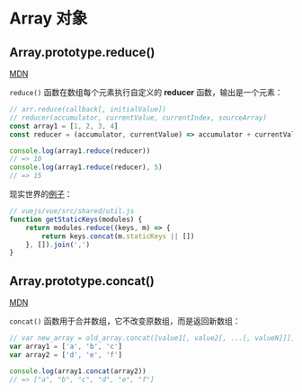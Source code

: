 # Array 对象

## Array.prototype.reduce()

[MDN](https://developer.mozilla.org/en-US/docs/Web/JavaScript/Reference/Global_Objects/Array/Reduce)

`reduce()` 函数在数组每个元素执行自定义的 **reducer** 函数，输出是一个元素：

```js
// arr.reduce(callback[, initialValue])
// reducer(accumulator, currentValue, currentIndex, sourceArray)
const array1 = [1, 2, 3, 4]
const reducer = (accumulator, currentValue) => accumulator + currentValue

console.log(array1.reduce(reducer))
// => 10
console.log(array1.reduce(reducer), 5)
// => 15
```

现实世界的[例子](https://github.com/vuejs/vue/blob/d780dd2e2adcf71f40c086055a659a9a2b4a8282/src/shared/util.js#L268)：

```js
// vuejs/vue/src/shared/util.js
function getStaticKeys(modules) {
    return modules.reduce((keys, m) => {
        return keys.concat(m.staticKeys || [])
    }, []).join(',')
}
```

## Array.prototype.concat()

[MDN](https://developer.mozilla.org/en-US/docs/Web/JavaScript/Reference/Global_Objects/Array/Concat)

`concat()` 函数用于合并数组，它不改变原数组，而是返回新数组：

```js
// var new_array = old_array.concat([value1[, value2[, ...[, valueN]]]])
var array1 = ['a', 'b', 'c']
var array2 = ['d', 'e', 'f']

console.log(array1.concat(array2))
// => ["a", "b", "c", "d", "e", "f"]
```
